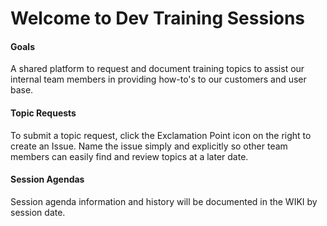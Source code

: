 # Welcome to Dev Training Sessions

#### Goals 
A shared platform to request and document training topics to assist our internal team members in providing how-to's to our customers and user base.

#### Topic Requests
To submit a topic request, click the Exclamation Point icon on the right to create an Issue. Name the issue simply and explicitly so other team members can easily find and review topics at a later date. 

#### Session Agendas
Session agenda information and history will be documented in the WIKI by session date. 
